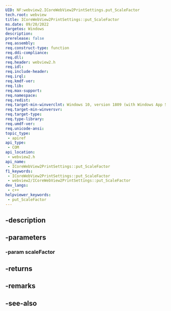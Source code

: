 ```yaml
---
UID: NF:webview2.ICoreWebView2PrintSettings.put_ScaleFactor
tech.root: webview
title: ICoreWebView2PrintSettings::put_ScaleFactor
ms.date: 09/20/2022
targetos: Windows
description: 
prerelease: false
req.assembly: 
req.construct-type: function
req.ddi-compliance: 
req.dll: 
req.header: webview2.h
req.idl: 
req.include-header: 
req.irql: 
req.kmdf-ver: 
req.lib: 
req.max-support: 
req.namespace: 
req.redist: 
req.target-min-winverclnt: Windows 10, version 1809 (with Windows App SDK 1.1 or later)
req.target-min-winversvr: 
req.target-type: 
req.type-library: 
req.umdf-ver: 
req.unicode-ansi: 
topic_type:
 - apiref
api_type:
 - COM
api_location:
 - webview2.h
api_name:
 - ICoreWebView2PrintSettings::put_ScaleFactor
f1_keywords:
 - ICoreWebView2PrintSettings::put_ScaleFactor
 - webview2/ICoreWebView2PrintSettings::put_ScaleFactor
dev_langs:
 - c++
helpviewer_keywords:
 - put_ScaleFactor
---
```


## -description

## -parameters

### -param scaleFactor

## -returns

## -remarks

## -see-also


